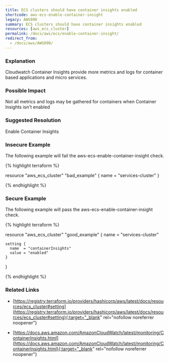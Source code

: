 ```yaml
---
title: ECS clusters should have container insights enabled
shortcode: aws-ecs-enable-container-insight
legacy: AWS090
summary: ECS clusters should have container insights enabled 
resources: [aws_ecs_cluster] 
permalink: /docs/aws/ecs/enable-container-insight/
redirect_from: 
  - /docs/aws/AWS090/
---
```


### Explanation


Cloudwatch Container Insights provide more metrics and logs for container based applications and micro services.


### Possible Impact
Not all metrics and logs may be gathered for containers when Container Insights isn't enabled

### Suggested Resolution
Enable Container Insights


### Insecure Example

The following example will fail the aws-ecs-enable-container-insight check.

{% highlight terraform %}

resource "aws_ecs_cluster" "bad_example" {
  	name = "services-cluster"
}

{% endhighlight %}



### Secure Example

The following example will pass the aws-ecs-enable-container-insight check.

{% highlight terraform %}

resource "aws_ecs_cluster" "good_example" {
	name = "services-cluster"
  
	setting {
	  name  = "containerInsights"
	  value = "enabled"
	}
}

{% endhighlight %}



### Related Links


- [https://registry.terraform.io/providers/hashicorp/aws/latest/docs/resources/ecs_cluster#setting](https://registry.terraform.io/providers/hashicorp/aws/latest/docs/resources/ecs_cluster#setting){:target="_blank" rel="nofollow noreferrer noopener"}

- [https://docs.aws.amazon.com/AmazonCloudWatch/latest/monitoring/ContainerInsights.html](https://docs.aws.amazon.com/AmazonCloudWatch/latest/monitoring/ContainerInsights.html){:target="_blank" rel="nofollow noreferrer noopener"}


